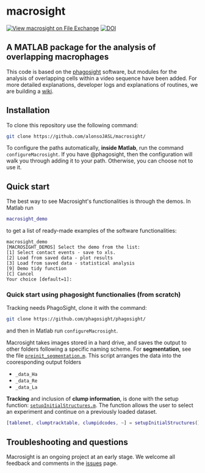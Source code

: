 # macrosight
[![View macrosight on File Exchange](https://www.mathworks.com/matlabcentral/images/matlab-file-exchange.svg)](https://uk.mathworks.com/matlabcentral/fileexchange/75292-macrosight) [![DOI](https://zenodo.org/badge/DOI/10.5281/zenodo.3974476.svg)](https://doi.org/10.5281/zenodo.3974476)
## A MATLAB package for the analysis of overlapping macrophages
This code is based on the [phagosight](https://github.com/phagosight/phagosight)
software, but modules for the analysis of overlapping cells within a video sequence
have been added. For more detailed explanations, developer logs and explanations of 
routines, we are building a [wiki](https://github.com/alonsoJASL/macrosight/wiki).

## Installation
To clone this repository use the following command:
```bash
git clone https://github.com/alonsoJASL/macrosight/
```

To configure the paths automatically, **inside Matlab**, run the command
`configureMacrosight`. If you have @phagosight, then the configuration will
walk you through adding it to your path. Otherwise, you can choose not to use
it.

## Quick start
The best way to see Macrosight's functionalities is through the demos. In
Matlab run
```Matlab
macrosight_demo
```
to get a list of ready-made examples of the software functionalities:
```
macrosight_demo
[MACROSIGHT_DEMOS] Select the demo from the list:
[1] Select contact events - save to xls.
[2] Load from saved data - plot results
[3] Load from saved data - statistical analysis
[9] Demo tidy function
[C] Cancel
Your choice [default=1]:
```

### Quick start using phagosight functionalies (from scratch)
Tracking needs PhagoSight, clone it with the
command:
```bash
git clone https://github.com/phagosight/phagosight/
```
and then in Matlab run `configureMacrosight`.

Macrosight takes images stored in a hard drive, and saves the output to other
folders following a specific naming scheme. For **segmentation**, see the file [`preinit_segmentation.m`](./CODE/pre-release-scripts/preinit_segmentation.m).
This script arranges the data into the cooresponding output folders
+ `_data_Ha`
+ `_data_Re`
+ `_data_La`

**Tracking** and inclusion of **clump information**, is done with the setup
function: [`setupInitialStructures.m`](./CODE/setupInitialStructures.m).
The function allows the user to select an experiment and continue on a
previously loaded dataset.

```Matlab
[tablenet, clumptracktable, clumpidcodes, ~] = setupInitialStructures();
```

## Troubleshooting and questions
Macrosight is an ongoing project at an early stage. We welcome all feedback and
comments in the [issues](https://github.com/alonsoJASL/macrosight/issues)
page.
